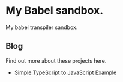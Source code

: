 # My Babel sandbox. 
My babel transpiler sandbox.

## Blog
Find out more about these projects here. 

* [Simple TypeScript to JavaScript Example](https://codintips.blogspot.com/2019/03/simple-typescript-to-javascript-with.html)
